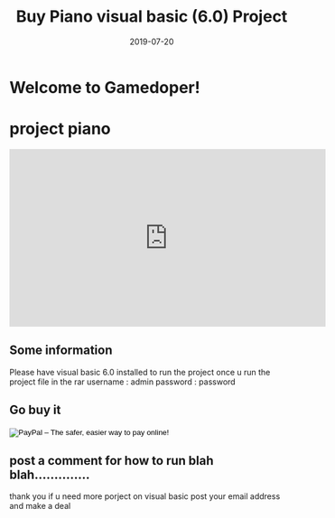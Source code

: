 ﻿---
layout: post
title: Buy Piano visual basic (6.0) Project
date: 2019-07-20 
tags: [Buy Projects]
image: amigo.png

---


# Welcome to Gamedoper!




# project piano

<iframe width="560" height="315" src="https://www.youtube.com/embed/ul4bEyKSUhc" frameborder="0" allow="accelerometer; autoplay; encrypted-media; gyroscope; picture-in-picture" allowfullscreen></iframe>

## Some information
Please have visual basic 6.0 installed to run the project
once u run the project file in the rar 
username : admin
password : password

## Go buy it 

<form action="https://www.paypal.com/cgi-bin/webscr" method="post" target="_top">
<input type="hidden" name="cmd" value="_s-xclick">
<input type="hidden" name="hosted_button_id" value="VXV6RHLE759X4">
<input type="image" src="https://www.paypalobjects.com/en_GB/i/btn/btn_buynowCC_LG.gif" border="0" name="submit" alt="PayPal – The safer, easier way to pay online!">
<img alt="" border="0" src="https://www.paypalobjects.com/en_GB/i/scr/pixel.gif" width="1" height="1">
</form>


## post a comment for how to run blah blah..............

thank you if u need more porject on visual basic 
post your email address and make a deal 


